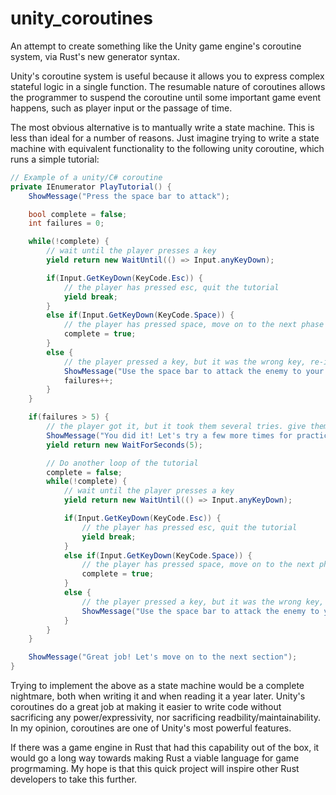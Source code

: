 # unity_coroutines
An attempt to create something like the Unity game engine's coroutine system, via Rust's new generator syntax.

Unity's coroutine system is useful because it allows you to express complex stateful logic in a single function. The resumable nature of coroutines allows the programmer to suspend the coroutine until some important game event happens, such as player input or the passage of time.

The most obvious alternative is to mantually write a state machine. This is less than ideal for a number of reasons. Just imagine trying to write a state machine with equivalent functionality to the following unity coroutine, which runs a simple tutorial:

```c#
// Example of a unity/C# coroutine
private IEnumerator PlayTutorial() {
    ShowMessage("Press the space bar to attack");

    bool complete = false;
    int failures = 0;

    while(!complete) {
        // wait until the player presses a key
        yield return new WaitUntil(() => Input.anyKeyDown);

        if(Input.GetKeyDown(KeyCode.Esc)) {
            // the player has pressed esc, quit the tutorial
            yield break;
        }
        else if(Input.GetKeyDown(KeyCode.Space)) {
            // the player has pressed space, move on to the next phase
            complete = true;
        }
        else {
            // the player pressed a key, but it was the wrong key, re-iterate the instructions
            ShowMessage("Use the space bar to attack the enemy to your right");
            failures++;
        }
    }

    if(failures > 5) {
        // the player got it, but it took them several tries. give them more practice
        ShowMessage("You did it! Let's try a few more times for practice.");
        yield return new WaitForSeconds(5);

        // Do another loop of the tutorial
        complete = false;
        while(!complete) {
            // wait until the player presses a key
            yield return new WaitUntil(() => Input.anyKeyDown);

            if(Input.GetKeyDown(KeyCode.Esc)) {
                // the player has pressed esc, quit the tutorial
                yield break;
            }
            else if(Input.GetKeyDown(KeyCode.Space)) {
                // the player has pressed space, move on to the next phase
                complete = true;
            }
            else {
                // the player pressed a key, but it was the wrong key, re-iterate the instructions
                ShowMessage("Use the space bar to attack the enemy to your right");
            }
        }
    }

    ShowMessage("Great job! Let's move on to the next section");
}
```
Trying to implement the above as a state machine would be a complete nightmare, both when writing it and when reading it a year later. Unity's coroutines do a great job at making it easier to write code without sacrificing any power/expressivity, nor sacrificing readbility/maintainability. In my opinion, coroutines are one of Unity's most powerful features.

If there was a game engine in Rust that had this capability out of the box, it would go a long way towards making Rust a viable language for game progrmaming. My hope is that this quick project will inspire other Rust developers to take this further.
